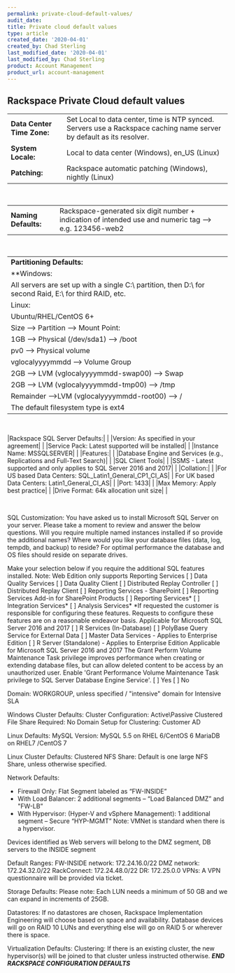 ```yaml
---
permalink: private-cloud-default-values/
audit_date:
title: Private cloud default values
type: article
created_date: '2020-04-01'
created_by: Chad Sterling
last_modified_date: '2020-04-01'
last_modified_by: Chad Sterling
product: Account Management
product_url: account-management
---
```


## Rackspace Private Cloud default values

|                                |                                  |
|--------------------------------|----------------------------------|
|**Data Center Time Zone:**      | Set Local to data center, time is NTP synced. Servers use a Rackspace caching name server by default as its resolver.|
|**System Locale:** | Local to data center (Windows), en_US (Linux)|
|**Patching:** | Rackspace automatic patching (Windows), nightly (Linux)|

&nbsp;

|                                |                                  |
|--------------------------------|----------------------------------|
|**Naming Defaults:**| Rackspace-generated six digit number + indication of intended use and numeric tag --> e.g. 123456-web2|

&nbsp;

|                                |                                  |
|--------------------------------|----------------------------------|
|**Partitioning Defaults:**|                |
|**Windows:|                                |
|All servers are set up with a single C:\ partition, then D:\ for second Raid, E:\ for third RAID, etc.|      |
|Linux:|          |
|Ubuntu/RHEL/CentOS 6+|          |
|Size --> Partition --> Mount Point:|          |
|1GB --> Physical (/dev/sda1) --> /boot|          |
|pv0 --> Physical volume|          |
|vglocalyyyymmdd --> Volume Group|          |
|2GB --> LVM (vglocalyyyymmdd-swap00) --> Swap|          |
|2GB --> LVM (vglocalyyyymmdd-tmp00) --> /tmp|          |
Remainder -->LVM (vglocalyyyymmdd-root00) --> /|          |
|The default filesystem type is ext4|          |

&nbsp;

|Rackspace SQL Server Defaults:|    |
|Version: As specified in your agreement|    |
|Service Pack: Latest supported will be installed|    |
|Instance Name: MSSQLSERVER|    |
|Features:|    |
|Database Engine and Services (e.g., Replications and Full-Text Search)|    |
|SQL Client Tools|    |
|SSMS - Latest supported and only applies to SQL Server 2016 and 2017|    |
|Collation:|    |
|For US based Data Centers: SQL_Latin1_General_CP1_CI_AS|    |
For UK based Data Centers: Latin1_General_CI_AS|    |
|Port: 1433|    |
|Max Memory: Apply best practice|    |
|Drive Format: 64k allocation unit size|    |

&nbsp;


SQL Customization:
You have asked us to install Microsoft SQL Server on your server.
Please take a moment to review and answer the below questions.
Will you require multiple named instances installed if so provide the additional names?
Where would you like your database files (data, log, tempdb, and backup) to reside?
For optimal performance the database and OS files should reside on separate drives.

Make your selection below if you require the additional SQL features installed.
Note: Web Edition only supports Reporting Services
[ ] Data Quality Services
[ ] Data Quality Client
[ ] Distributed Replay Controller
[ ] Distributed Replay Client
[ ] Reporting Services - SharePoint
[ ] Reporting Services Add-in for SharePoint Products
[ ] Reporting Services*
[ ] Integration Services*
[ ] Analysis Services*
*If requested the customer is responsible for configuring these features.
Requests to configure these features are on a reasonable endeavor basis.
Applicable for Microsoft SQL Server 2016 and 2017
[ ] R Services (In-Database)
[ ] PolyBase Query Service for External Data
[ ] Master Data Services - Applies to Enterprise Edition
[ ] R Server (Standalone) - Applies to Enterprise Edition
Applicable for Microsoft SQL Server 2016 and 2017
The Grant Perform Volume Maintenance Task privilege improves performance when creating or extending database files, but can allow deleted content to be access by an unauthorized user.
Enable 'Grant Performance Volume Maintenance Task privilege to SQL Server Database Engine Service'.
[ ] Yes
[ ] No


Domain: WORKGROUP, unless specified / "intensive" domain for Intensive SLA

Windows Cluster Defaults:
Cluster Configuration: Active\Passive
Clustered File Share Required: No
Domain Setup for Clustering: Customer AD

Linux Defaults:
MySQL Version:
MySQL 5.5 on RHEL 6/CentOS 6
MariaDB on RHEL7 /CentOS 7

Linux Cluster Defaults:
Clustered NFS Share: Default is one large NFS Share, unless otherwise specified.

Network Defaults:
- Firewall Only:  Flat Segment labeled as “FW-INSIDE”
- With Load Balancer:  2 additional segments – “Load Balanced DMZ” and "FW-LB”
- With Hypervisor: (Hyper-V and vSphere Management): 1 additional segment – Secure “HYP-MGMT”
Note: VMNet is standard when there is a hypervisor.

Devices identified as Web servers will belong to the DMZ segment, DB servers to the INSIDE segment

Default Ranges:
FW-INSIDE network: 172.24.16.0/22
DMZ network: 172.24.32.0/22
RackConnect: 172.24.48.0/22
DR: 172.25.0.0
VPNs:     A VPN questionnaire will be provided via ticket.

Storage Defaults:
Please note: Each LUN needs a minimum of 50 GB and we can expand in increments of 25GB.

Datastores: If no datastores are chosen, Rackspace Implementation Engineering will choose based on space and availability. Database devices will go on RAID 10 LUNs and everything else will go on RAID 5 or wherever there is space.

Virtualization Defaults:
Clustering: If there is an existing cluster, the new hypervisor(s) will be joined to that cluster unless instructed otherwise.
***END RACKSPACE CONFIGURATION DEFAULTS***

